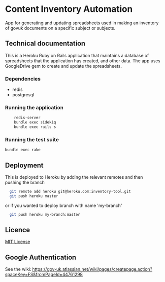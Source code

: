 # Content Inventory Automation

App for generating and updating spreadsheets used in making an inventory of govuk documents on a specific subject or subjects.

## Technical documentation

This is a Heroku Ruby on Rails application that maintains a database of spreadsheets that the 
application has created, and other data.  The app uses GoogleDrive gem to create and 
update the spreadsheets.

### Dependencies

* redis
* postgresql

### Running the application

```sh
    redis-server
    bundle exec sidekiq
    bundle exec rails s
```


### Running the test suite

```sh
bundle exec rake
```

## Deployment

This is deployed to Heroku by adding the relevant remotes and then pushing the branch

```sh
  git remote add heroku git@heroku.com:inventory-tool.git
  git push heroku master
```

or if you wanted to deploy branch with name 'my-branch'

```sh
  git push heroku my-branch:master
```


## Licence

[MIT License](LICENCE)


## Google Authentication

See the wiki: https://gov-uk.atlassian.net/wiki/pages/createpage.action?spaceKey=FS&fromPageId=44761298


